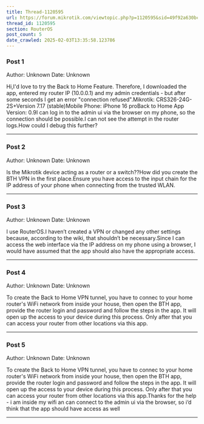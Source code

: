 ```yaml
---
title: Thread-1120595
url: https://forum.mikrotik.com/viewtopic.php?p=1120595&sid=49f92a630bc7970d8ca50523be880e8f#p1120595
thread_id: 1120595
section: RouterOS
post_count: 5
date_crawled: 2025-02-03T13:35:58.123786
---
```


### Post 1
Author: Unknown
Date: Unknown

Hi,I'd love to try the Back to Home Feature. Therefore, I downloaded the app, entered my router IP (10.0.0.1) and my admin credentials - but after some seconds I get an error "connection refused".Mikrotik: CRS326-24G-2S+Version 7.17 (stable)Mobile Phone: iPhone 16 proBack to Home App Version: 0.9I can log in to the admin ui via the browser on my phone, so the connection should be possible.I can not see the attempt in the router logs.How could I debug this further?

---
### Post 2
Author: Unknown
Date: Unknown

Is the Mikrotik device acting as a router or a switch??How did you create the BTH VPN in the first place.Ensure you have access to the input chain for the IP address of your phone when connecting from the trusted WLAN.

---
### Post 3
Author: Unknown
Date: Unknown

I use RouterOS.I haven’t created a VPN or changed any other settings because, according to the wiki, that shouldn’t be necessary.Since I can access the web interface via the IP address on my phone using a browser, I would have assumed that the app should also have the appropriate access.

---
### Post 4
Author: Unknown
Date: Unknown

To create the Back to Home VPN tunnel, you have to connec to your home router's WiFi network from inside your house, then open the BTH app, provide the router login and password and follow the steps in the app. It will open up the access to your device during this process. Only after that you can access your router from other locations via this app.

---
### Post 5
Author: Unknown
Date: Unknown

To create the Back to Home VPN tunnel, you have to connec to your home router's WiFi network from inside your house, then open the BTH app, provide the router login and password and follow the steps in the app. It will open up the access to your device during this process. Only after that you can access your router from other locations via this app.Thanks for the help - i am inside my wifi an can connect to the admin ui via the browser, so i‘d think that the app should have access as well

---
